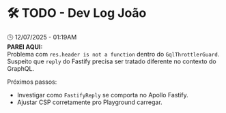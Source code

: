 # 🛠️ TODO - Dev Log João

🕒 12/07/2025 - 01:19AM  
**PAREI AQUI:**  
Problema com `res.header is not a function` dentro do `GqlThrottlerGuard`.  
Suspeito que `reply` do Fastify precisa ser tratado diferente no contexto do GraphQL.

Próximos passos:

- Investigar como `FastifyReply` se comporta no Apollo Fastify.
- Ajustar CSP corretamente pro Playground carregar.
